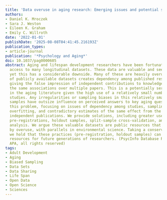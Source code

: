 ```yaml
---
title: 'Data overuse in aging research: Emerging issues and potential solutions'
authors:
- Daniel K. Mroczek
- Sara J. Weston
- Eileen K. Graham
- Emily C. Willroth
date: '2022-01-01'
publishDate: '2025-08-08T04:41:45.216193Z'
publication_types:
- article-journal
publication: '*Psychology and Aging*'
doi: 10.1037/pag0000605
abstract: Aging and lifespan development researchers have been fortunate to have public
  access to many longitudinal datasets. These data are valuable and see high utilization,
  yet this has a considerable downside. Many of these are heavily overused. Overuse
  of publicly available datasets creates dependency among published research papers
  giving the false impression of independent contributions to knowledge by reporting
  the same associations over multiple papers. This is a potentially serious problem
  in the aging literature given the high use of a relatively small number of well-known
  studies. Any irregularities or sampling biases in this relatively small number of
  samples have outsize influence on perceived answers to key aging questions. We detail
  this problem, focusing on issues of dependency among studies, sampling bias and
  overfitting, and contradictory estimates of the same effect from the same data in
  independent publications. We provide solutions, including greater use of data sharing,
  pre-registrations, holdout samples, split-sample cross-validation, and coordinated
  analysis. We argue these valuable datasets are public resources that are being diminished
  by overuse, with parallels in environmental science. Taking a conservation perspective,
  we hold that these practices (pre-registration, holdout samples) can preserve data
  resources for future generations of researchers. (PsycInfo Database Record (c) 2022
  APA, all rights reserved)
tags:
- Adult Development
- Aging
- Biased Sampling
- Data Sets
- Data Sharing
- Life Span
- Open Data
- Open Science
- Sciences
---
```


